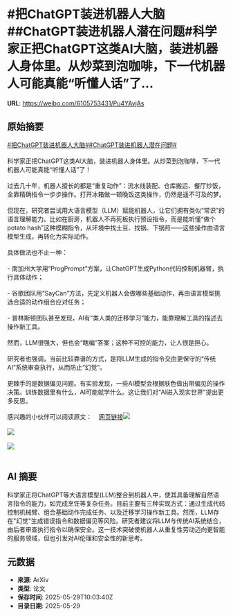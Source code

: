 # #把ChatGPT装进机器人大脑##ChatGPT装进机器人潜在问题#科学家正把ChatGPT这类AI大脑，装进机器人身体里。从炒菜到泡咖啡，下一代机器人可能真能“听懂人话”了...

**URL**: https://weibo.com/6105753431/Pu4YAvjAs

## 原始摘要

<a href="https://m.weibo.cn/search?containerid=231522type%3D1%26t%3D10%26q%3D%23%E6%8A%8AChatGPT%E8%A3%85%E8%BF%9B%E6%9C%BA%E5%99%A8%E4%BA%BA%E5%A4%A7%E8%84%91%23&amp;extparam=%23%E6%8A%8AChatGPT%E8%A3%85%E8%BF%9B%E6%9C%BA%E5%99%A8%E4%BA%BA%E5%A4%A7%E8%84%91%23" data-hide=""><span class="surl-text">#把ChatGPT装进机器人大脑#</span></a><a href="https://m.weibo.cn/search?containerid=231522type%3D1%26t%3D10%26q%3D%23ChatGPT%E8%A3%85%E8%BF%9B%E6%9C%BA%E5%99%A8%E4%BA%BA%E6%BD%9C%E5%9C%A8%E9%97%AE%E9%A2%98%23&amp;extparam=%23ChatGPT%E8%A3%85%E8%BF%9B%E6%9C%BA%E5%99%A8%E4%BA%BA%E6%BD%9C%E5%9C%A8%E9%97%AE%E9%A2%98%23" data-hide=""><span class="surl-text">#ChatGPT装进机器人潜在问题#</span></a><br><br>科学家正把ChatGPT这类AI大脑，装进机器人身体里。从炒菜到泡咖啡，下一代机器人可能真能“听懂人话”了！<br><br>过去几十年，机器人擅长的都是“重复动作”：流水线装配、仓库搬运、餐厅炒饭，全靠精确指令一步步操作。打开冰箱做一顿晚饭这类操作，仍然是遥不可及的梦。<br><br>但现在，研究者尝试用大语言模型（LLM）赋能机器人，让它们拥有类似“常识”的语言理解能力。比如在厨房，机器人不再死板执行预设指令，而是能听懂“做个potato hash”这种模糊指令，从环境中找土豆、找锅、下锅煎——这些操作由语言模型生成，再转化为实际动作。<br><br>具体做法也不止一种：<br><br>- 南加州大学用“ProgPrompt”方案，让ChatGPT生成Python代码控制机器臂，执行具体动作；<br><br>- 谷歌团队用“SayCan”方法，先定义机器人会做哪些基础动作，再由语言模型挑选合适的动作组合应对任务；<br><br>- 普林斯顿团队甚至发现，AI有“类人类的迁移学习”能力，能靠理解工具的描述去操作新工具。<br><br>然而，LLM很强大，但也会“瞎编”答案；这种不可控的能力，让人很是担心。<br><br>研究者也强调，当前比较靠谱的方式，是将LLM生成的指令交由更保守的“传统AI”系统审查执行，从而防止“幻觉”。<br><br>更棘手的是数据偏见问题。有实验发现，一些AI模型会根据肤色做出带偏见的操作决策。训练数据里有什么，AI可能就学什么。这让我们对“AI进入现实世界”提出更多反思。<br><br>感兴趣的小伙伴可以阅读原文：<a href="https://weibo.cn/sinaurl?u=https%3A%2F%2Fwww.scientificamerican.com%2Farticle%2Fscientists-are-putting-chatgpt-brains-inside-robot-bodies-what-could-possibly-go-wrong%2F" data-hide=""><span class="url-icon"><img style="width: 1rem;height: 1rem" src="https://h5.sinaimg.cn/upload/2015/09/25/3/timeline_card_small_web_default.png" referrerpolicy="no-referrer"></span><span class="surl-text">网页链接</span></a><img style="" src="https://tvax3.sinaimg.cn/large/006Fd7o3gy1i1wh7o7p9ij311i0s57wh.jpg" referrerpolicy="no-referrer"><br><br><img style="" src="https://tvax2.sinaimg.cn/large/006Fd7o3gy1i1wh7zi1duj319c11knpd.jpg" referrerpolicy="no-referrer"><br><br><img style="" src="https://tvax4.sinaimg.cn/large/006Fd7o3gy1i1wh85empmj316o0uh7wh.jpg" referrerpolicy="no-referrer"><br><br>

## AI 摘要

科学家正将ChatGPT等大语言模型(LLM)整合到机器人中，使其具备理解自然语言指令的能力，如完成烹饪等复杂任务。目前主要有三种实现方式：通过生成代码控制机械臂、组合基础动作完成任务、以及迁移学习操作新工具。然而，LLM存在"幻觉"生成错误指令和数据偏见等风险。研究者建议将LLM与传统AI系统结合，由后者审查执行指令以确保安全。这一技术突破使机器人从重复性劳动迈向更智能的服务领域，但也引发对AI伦理和安全性的新思考。

## 元数据

- **来源**: ArXiv
- **类型**: 论文
- **保存时间**: 2025-05-29T10:03:40Z
- **目录日期**: 2025-05-29
